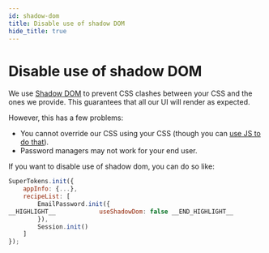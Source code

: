 ```yaml
---
id: shadow-dom
title: Disable use of shadow DOM
hide_title: true
---
```


# Disable use of shadow DOM

We use [Shadow DOM](https://developer.mozilla.org/en-US/docs/Web/Web_Components/Using_shadow_DOM) to prevent CSS clashes between your CSS and the ones we provide. This guarantees that all our UI will render as expected.

However, this has a few problems:
- You cannot override our CSS using your CSS (though you can [use JS to do that](./changing-style)).
- Password managers may not work for your end user.

If you want to disable use of shadow dom, you can do so like:

<!--DOCUSAURUS_CODE_TABS-->
<!--ReactJS-->
```js
SuperTokens.init({
    appInfo: {...},
    recipeList: [
        EmailPassword.init({
__HIGHLIGHT__            useShadowDom: false __END_HIGHLIGHT__
        }),
        Session.init()
    ]
});
```
<!--END_DOCUSAURUS_CODE_TABS-->